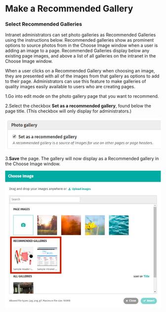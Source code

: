# Make a Recommended Gallery



### Select Recommended Galleries

Intranet administrators can set photo galleries as Recommended Galleries using the instructions below. Recommended galleries show as prominent options to source photos from in the Choose Image window when a user is adding an image to a page. Recommended Galleries display below any existing page images, and above a list of all galleries on the intranet in the Choose Image window.   
  
When a user clicks on a Recommended Gallery when choosing an image, they are presented with all of the images from that gallery as options to add to their page. Administrators can use this feature to make galleries of quality images easily available to users who are creating pages.  
 

1.Go into edit mode on the photo gallery page that you want to recommend.

2.Select the checkbox **Set as a recommended gallery**, found below the page title. \(This checkbox will only display for administrators.\)

![](../../../.gitbook/assets/1%20%2865%29.jpg)

3.**Save** the page. The gallery will now display as a Recommended gallery in the Choose Image window.

![](../../../.gitbook/assets/2%20%2814%29.jpg)



